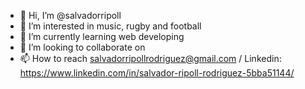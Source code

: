 - 👋 Hi, I’m @salvadorripoll
- 👀 I’m interested in music, rugby and football
- 🌱 I’m currently learning web developing
- 💞️ I’m looking to collaborate on
- 📫 How to reach salvadorripollrodriguez@gmail.com / Linkedin: https://www.linkedin.com/in/salvador-ripoll-rodriguez-5bba51144/

<!---
salvadorripoll/salvadorripoll is a ✨ special ✨ repository because its `README.md` (this file) appears on your GitHub profile.
You can click the Preview link to take a look at your changes.
--->
